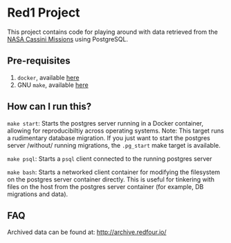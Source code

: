# Red1 Project

This project contains code for playing around with data retrieved from the [NASA Cassini Missions](http://archive.redfour.io/cassini/cassini_data.zip) using PostgreSQL.

## Pre-requisites

1. `docker`, available [here](https://docs.docker.com/install/)
2. GNU `make`, available [here](https://www.gnu.org/software/make/)

## How can I run this?

`make start`: Starts the postgres server running in a Docker container, allowing for reproducibiltiy across operating systems. Note: This target runs a rudimentary database migration. If you just want to start the postgres server /without/ running migrations, the `.pg_start` make target is available.

`make psql`: Starts a `psql` client connected to the running postgres server

`make bash`: Starts a networked client container for modifying the filesystem on the postgres server container directly. This is useful for tinkering with files on the host from the postgres server container (for example, DB migrations and data).

## FAQ

Archived data can be found at: http://archive.redfour.io/
